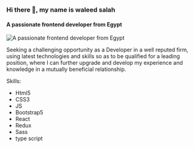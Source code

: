 ### Hi there 👋, my name is waleed salah 
#### A passionate frontend developer from Egypt
![A passionate frontend developer from Egypt](https://scontent.fcai21-4.fna.fbcdn.net/v/t39.30808-6/241915645_4159930397439388_2560633363606335920_n.jpg?_nc_cat=104&ccb=1-7&_nc_sid=174925&_nc_ohc=K9Q7z9OU8HMAX8Hl1xj&_nc_ht=scontent.fcai21-4.fna&oh=00_AfAkVRFTDw9PZ7ZBHt_ksEsmBAcBWQWvdObx2ObvfojLWg&oe=64CED528)

  Seeking a challenging opportunity as a Developer in a well reputed firm, using latest technologies and skills so as to be qualified for a leading position, where I can further upgrade and develop my experience and knowledge in a mutually beneficial relationship.

Skills: 
* Html5 
* CSS3 
* JS 
* Bootstrap5
* React
* Redux
* Sass
* type script



